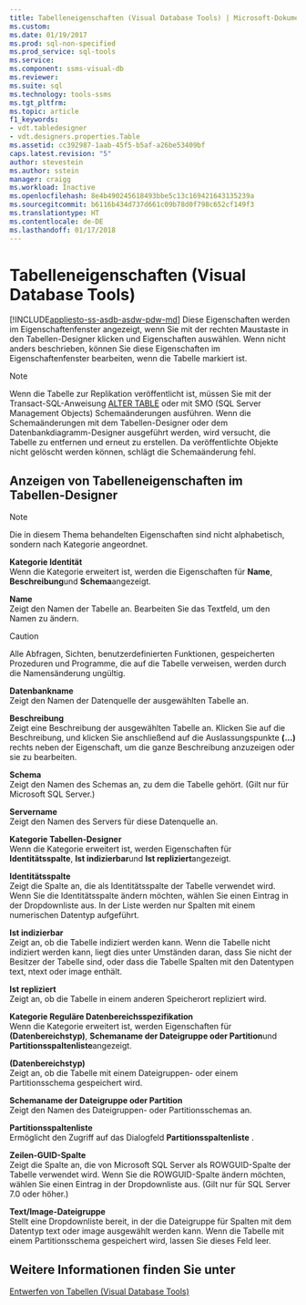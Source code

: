 ```yaml
---
title: Tabelleneigenschaften (Visual Database Tools) | Microsoft-Dokumentation
ms.custom: 
ms.date: 01/19/2017
ms.prod: sql-non-specified
ms.prod_service: sql-tools
ms.service: 
ms.component: ssms-visual-db
ms.reviewer: 
ms.suite: sql
ms.technology: tools-ssms
ms.tgt_pltfrm: 
ms.topic: article
f1_keywords:
- vdt.tabledesigner
- vdt.designers.properties.Table
ms.assetid: cc392987-1aab-45f5-b5af-a26be53409bf
caps.latest.revision: "5"
author: stevestein
ms.author: sstein
manager: craigg
ms.workload: Inactive
ms.openlocfilehash: 8e4b490245618493bbe5c13c169421643135239a
ms.sourcegitcommit: b6116b434d737d661c09b78d0f798c652cf149f3
ms.translationtype: HT
ms.contentlocale: de-DE
ms.lasthandoff: 01/17/2018
---
```

# <a name="table-properties-visual-database-tools"></a>Tabelleneigenschaften (Visual Database Tools)
[!INCLUDE[appliesto-ss-asdb-asdw-pdw-md](../../includes/appliesto-ss-asdb-asdw-pdw-md.md)] Diese Eigenschaften werden im Eigenschaftenfenster angezeigt, wenn Sie mit der rechten Maustaste in den Tabellen-Designer klicken und Eigenschaften auswählen. Wenn nicht anders beschrieben, können Sie diese Eigenschaften im Eigenschaftenfenster bearbeiten, wenn die Tabelle markiert ist.  
  
> [!NOTE]  
> Wenn die Tabelle zur Replikation veröffentlicht ist, müssen Sie mit der Transact-SQL-Anweisung [ALTER TABLE](http://msdn.microsoft.com/en-us/f1745145-182d-4301-a334-18f799d361d1) oder mit SMO (SQL Server Management Objects) Schemaänderungen ausführen. Wenn die Schemaänderungen mit dem Tabellen-Designer oder dem Datenbankdiagramm-Designer ausgeführt werden, wird versucht, die Tabelle zu entfernen und erneut zu erstellen. Da veröffentlichte Objekte nicht gelöscht werden können, schlägt die Schemaänderung fehl.  
  
## <a name="show-table-properties-in-table-designer"></a>Anzeigen von Tabelleneigenschaften im Tabellen-Designer  
  
> [!NOTE]  
> Die in diesem Thema behandelten Eigenschaften sind nicht alphabetisch, sondern nach Kategorie angeordnet.  
  
**Kategorie Identität**  
Wenn die Kategorie erweitert ist, werden die Eigenschaften für **Name**, **Beschreibung**und **Schema**angezeigt.  
  
**Name**  
Zeigt den Namen der Tabelle an. Bearbeiten Sie das Textfeld, um den Namen zu ändern.  
  
> [!CAUTION]  
> Alle Abfragen, Sichten, benutzerdefinierten Funktionen, gespeicherten Prozeduren und Programme, die auf die Tabelle verweisen, werden durch die Namensänderung ungültig.  
  
**Datenbankname**  
Zeigt den Namen der Datenquelle der ausgewählten Tabelle an.  
  
**Beschreibung**  
Zeigt eine Beschreibung der ausgewählten Tabelle an. Klicken Sie auf die Beschreibung, und klicken Sie anschließend auf die Auslassungspunkte **(...)** rechts neben der Eigenschaft, um die ganze Beschreibung anzuzeigen oder sie zu bearbeiten.  
  
**Schema**  
Zeigt den Namen des Schemas an, zu dem die Tabelle gehört. (Gilt nur für Microsoft SQL Server.)  
  
**Servername**  
Zeigt den Namen des Servers für diese Datenquelle an.  
  
**Kategorie Tabellen-Designer**  
Wenn die Kategorie erweitert ist, werden Eigenschaften für **Identitätsspalte**, **Ist indizierbar**und **Ist repliziert**angezeigt.  
  
**Identitätsspalte**  
Zeigt die Spalte an, die als Identitätsspalte der Tabelle verwendet wird. Wenn Sie die Identitätsspalte ändern möchten, wählen Sie einen Eintrag in der Dropdownliste aus. In der Liste werden nur Spalten mit einem numerischen Datentyp aufgeführt.  
  
**Ist indizierbar**  
Zeigt an, ob die Tabelle indiziert werden kann. Wenn die Tabelle nicht indiziert werden kann, liegt dies unter Umständen daran, dass Sie nicht der Besitzer der Tabelle sind, oder dass die Tabelle Spalten mit den Datentypen text, ntext oder image enthält.  
  
**Ist repliziert**  
Zeigt an, ob die Tabelle in einem anderen Speicherort repliziert wird.  
  
**Kategorie Reguläre Datenbereichsspezifikation**  
Wenn die Kategorie erweitert ist, werden Eigenschaften für **(Datenbereichstyp)**, **Schemaname der Dateigruppe oder Partition**und **Partitionsspaltenliste**angezeigt.  
  
**(Datenbereichstyp)**  
Zeigt an, ob die Tabelle mit einem Dateigruppen- oder einem Partitionsschema gespeichert wird.  
  
**Schemaname der Dateigruppe oder Partition**  
Zeigt den Namen des Dateigruppen- oder Partitionsschemas an.  
  
**Partitionsspaltenliste**  
Ermöglicht den Zugriff auf das Dialogfeld **Partitionsspaltenliste** .  
  
**Zeilen-GUID-Spalte**  
Zeigt die Spalte an, die von Microsoft SQL Server als ROWGUID-Spalte der Tabelle verwendet wird. Wenn Sie die ROWGUID-Spalte ändern möchten, wählen Sie einen Eintrag in der Dropdownliste aus. (Gilt nur für SQL Server 7.0 oder höher.)  
  
**Text/Image-Dateigruppe**  
Stellt eine Dropdownliste bereit, in der die Dateigruppe für Spalten mit dem Datentyp text oder image ausgewählt werden kann. Wenn die Tabelle mit einem Partitionsschema gespeichert wird, lassen Sie dieses Feld leer.  
  
## <a name="see-also"></a>Weitere Informationen finden Sie unter  
[Entwerfen von Tabellen (Visual Database Tools)](../../ssms/visual-db-tools/design-tables-visual-database-tools.md)  
  
